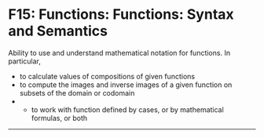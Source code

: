 # F15: Functions: Functions: Syntax and Semantics

Ability to use and understand mathematical notation for functions. 
In particular, 
* to calculate values of compositions of given functions
* to compute the images and inverse images of a given function on subsets of the domain or codomain
* * to work with function defined by cases, or by mathematical formulas, or both

---

